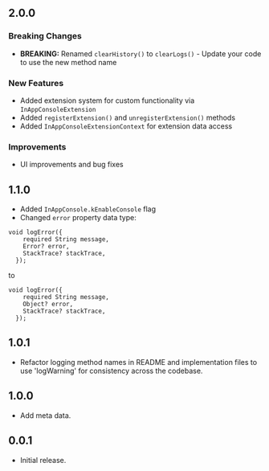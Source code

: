 ## 2.0.0

### Breaking Changes
* **BREAKING:** Renamed `clearHistory()` to `clearLogs()` - Update your code to use the new method name

### New Features
* Added extension system for custom functionality via `InAppConsoleExtension`
* Added `registerExtension()` and `unregisterExtension()` methods
* Added `InAppConsoleExtensionContext` for extension data access

### Improvements
* UI improvements and bug fixes

## 1.1.0
* Added `InAppConsole.kEnableConsole` flag
* Changed `error` property data type:
```
void logError({
    required String message,
    Error? error,
    StackTrace? stackTrace,
  });
```

to 

```
void logError({
    required String message,
    Object? error,
    StackTrace? stackTrace,
  });
```

## 1.0.1
* Refactor logging method names in README and implementation files to use 'logWarning' for consistency across the codebase.

## 1.0.0
* Add meta data.
  
## 0.0.1

* Initial release.

